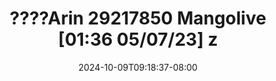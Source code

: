 --- 
title: "????Arin  29217850  Mangolive  [01:36 05/07/23] z"
description: "nonton bokep ????Arin  29217850  Mangolive  [01:36 05/07/23] z dood   terbaru"
date: 2024-10-09T09:18:37-08:00
file_code: "63cbtavo9ups"
draft: false
cover: "1qhzjqa80t6c3ro4.jpg"
tags: ["Mangolive", "bokep-indo", "bokep-viral", "bokep-ig"]
length: 2071
fld_id: "1482785"
foldername: "Arin super toge"
categories: ["Arin super toge"]
views: 0
---